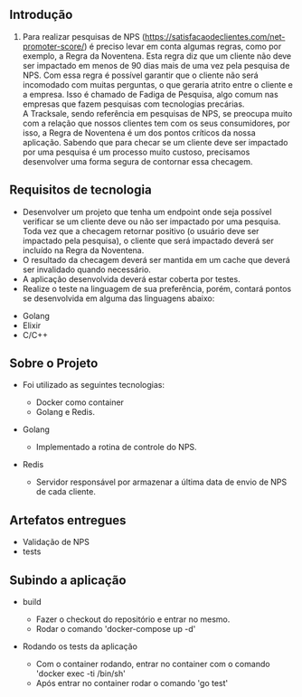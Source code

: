 ## Introdução
1. Para realizar pesquisas de NPS (https://satisfacaodeclientes.com/net-promoter-score/) é preciso levar em conta algumas regras, como por exemplo, a Regra da Noventena. Esta regra diz que um cliente não deve ser impactado em menos de 90 dias mais de uma vez pela pesquisa de NPS. Com essa regra é possível garantir que o cliente não será incomodado com muitas perguntas, o que geraria atrito entre o cliente e a empresa. Isso é chamado de Fadiga de Pesquisa, algo comum nas empresas que fazem pesquisas com tecnologias precárias.   
 A Tracksale, sendo referência em pesquisas de NPS, se preocupa muito com a relação que nossos clientes tem com os seus consumidores, por isso, a Regra de Noventena é um dos pontos críticos da nossa aplicação. Sabendo que para checar se um cliente deve ser impactado por uma pesquisa é um processo muito custoso, precisamos desenvolver uma forma segura de contornar essa checagem. 

## Requisitos de tecnologia

* Desenvolver um projeto que tenha um endpoint onde seja possível verificar se um cliente deve ou não ser impactado por uma pesquisa.
Toda vez que a checagem retornar positivo (o usuário deve ser impactado pela pesquisa), o cliente que será impactado deverá ser incluído na Regra da Noventena.
* O resultado da checagem deverá ser mantida em um cache que deverá ser invalidado quando necessário.
* A aplicação desenvolvida deverá estar coberta por testes.
* Realize o teste na linguagem de sua preferência, porém, contará pontos se desenvolvida em alguma das linguagens abaixo:
 - Golang
 - Elixir
 - C/C++

## Sobre o Projeto
* Foi utilizado as seguintes tecnologias:
    - Docker como container
    - Golang e Redis.

* Golang
    - Implementado a rotina de controle do NPS.

* Redis
    - Servidor responsável por armazenar a última data de envio de NPS de cada cliente.

## Artefatos entregues
* Validação de NPS
* tests

## Subindo a aplicação
* build
    - Fazer o checkout do repositório e entrar no mesmo.
    - Rodar o comando 'docker-compose up -d'

* Rodando os tests da aplicação
    - Com o container rodando, entrar no container com o comando 'docker exec -ti <idcontainer> /bin/sh'
    - Após entrar no container rodar o comando 'go test'
